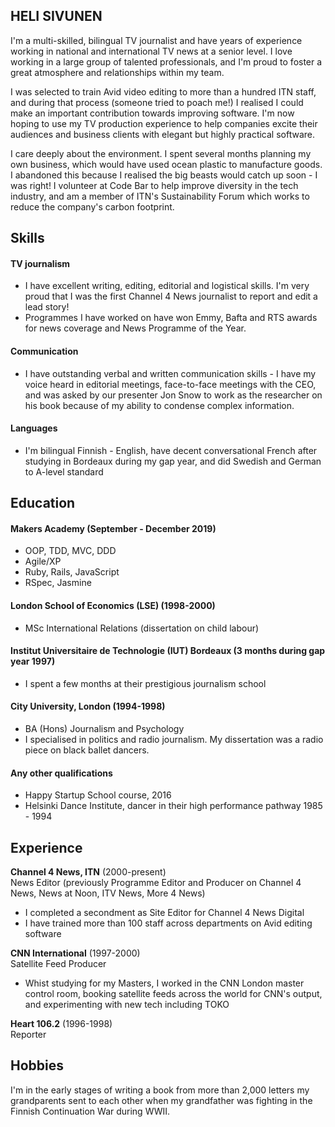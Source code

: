 ## HELI SIVUNEN

I'm a multi-skilled, bilingual TV journalist and have years of experience working in national and international TV news at a senior level. I love working in a large group of talented professionals, and I'm proud to foster a great atmosphere and relationships within my team. 

I was selected to train Avid video editing to more than a hundred ITN staff, and during that process (someone tried to poach me!) I realised I could make an important contribution towards improving software. I'm now hoping to use my TV production experience to help companies excite their audiences and business clients with elegant but highly practical software. 

I care deeply about the environment. I spent several months planning my own business, which would have used ocean plastic to manufacture goods. I abandoned this because I realised the big beasts would catch up soon - I was right! I volunteer at Code Bar to help improve diversity in the tech industry, and am a member of ITN's Sustainability Forum which works to reduce the company's carbon footprint.


## Skills

#### TV journalism

- I have excellent writing, editing, editorial and logistical skills. I'm very proud that I was the first Channel 4 News journalist to report and edit a lead story!
- Programmes I have worked on have won Emmy, Bafta and RTS awards for news coverage and News Programme of the Year.

#### Communication

- I have outstanding verbal and written communication skills - I have my voice heard in editorial meetings, face-to-face meetings with the CEO, and was asked by our presenter Jon Snow to work as the researcher on his book because of my ability to condense complex information. 

#### Languages

- I'm bilingual Finnish - English, have decent conversational French after studying in Bordeaux during my gap year, and did Swedish and German to A-level standard

## Education

#### Makers Academy (September - December 2019)

- OOP, TDD, MVC, DDD
- Agile/XP
- Ruby, Rails, JavaScript
- RSpec, Jasmine

#### London School of Economics (LSE) (1998-2000)

- MSc International Relations (dissertation on child labour)

#### Institut Universitaire de Technologie (IUT) Bordeaux (3 months during gap year 1997)

- I spent a few months at their prestigious journalism school

#### City University, London (1994-1998)

- BA (Hons) Journalism and Psychology
- I specialised in politics and radio journalism. My dissertation was a radio piece on black ballet dancers.

#### Any other qualifications

- Happy Startup School course, 2016 
- Helsinki Dance Institute, dancer in their high performance pathway 1985 - 1994

## Experience

**Channel 4 News, ITN** (2000-present)    
News Editor (previously Programme Editor and Producer on Channel 4 News, News at Noon, ITV News, More 4 News)
- I completed a secondment as Site Editor for Channel 4 News Digital
- I have trained more than 100 staff across departments on Avid editing software

**CNN International** (1997-2000)   
Satellite Feed Producer
- Whist studying for my Masters, I worked in the CNN London master control room, booking satellite feeds across the world for CNN's output, and experimenting with new tech including TOKO

**Heart 106.2** (1996-1998)   
Reporter  

## Hobbies
I'm in the early stages of writing a book from more than 2,000 letters my grandparents sent to each other when my grandfather was fighting in the Finnish Continuation War during WWII.
